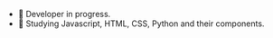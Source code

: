 - 🔭 Developer in progress.
- 🌱 Studying Javascript, HTML, CSS, Python and their components.




<!---
THCASTROPFR/THCASTROPFR is a ✨ special ✨ repository because its `README.md` (this file) appears on your GitHub profile.
You can click the Preview link to take a look at your changes.
--->
